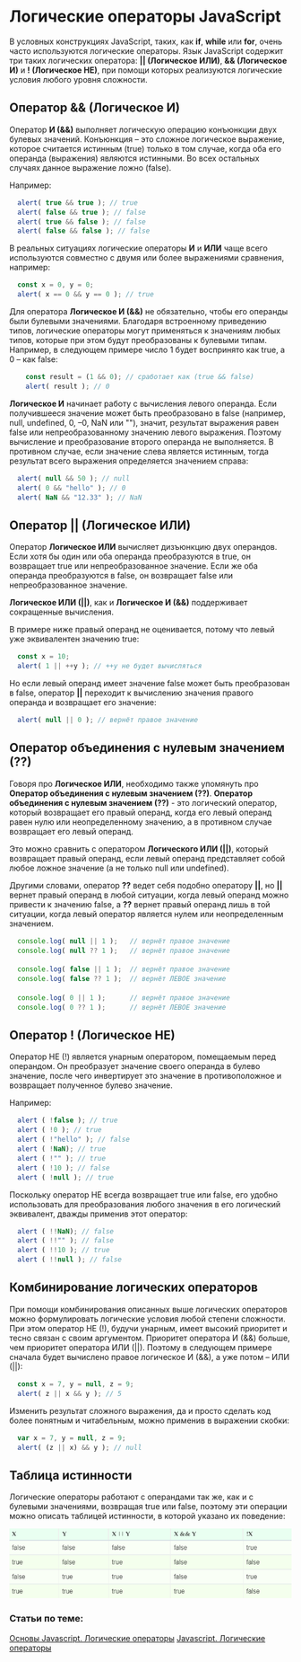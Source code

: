 # Логические операторы JavaScript

В условных конструкциях JavaScript, таких, как **if**, **while** или **for**, очень часто используются логические операторы.
Язык JavaScript содержит три таких логических оператора: **|| (Логическое ИЛИ)**, **&& (Логическое И)** и **! (Логическое НЕ)**, при помощи которых реализуются логические условия любого уровня сложности.

## Оператор && (Логическое И)

Оператор **И (&&)** выполняет логическую операцию конъюнкции двух булевых значений. Конъюнкция – это сложное логическое выражение, которое считается истинным (true) только в том случае, когда оба его операнда (выражения) являются истинными. Во всех остальных случаях данное выражение ложно (false).

Например:

```javascript
  alert( true && true ); // true
  alert( false && true ); // false
  alert( true && false ); // false
  alert( false && false ); // false
```

В реальных ситуациях логические операторы **И** и **ИЛИ** чаще всего используются совместно с двумя или более выражениями сравнения, например:

```javascript
  const x = 0, y = 0;
  alert( х == 0 && у == 0 ); // true
```

Для оператора **Логическое И (&&)** не обязательно, чтобы его операнды были булевыми значениями. Благодаря встроенному приведению типов, логические операторы могут применяться к значениям любых типов, которые при этом будут преобразованы к булевыми типам.
Например, в следующем примере число 1 будет воспринято как true, а 0 – как false:

```javascript
    const result = (1 && 0); // сработает как (true && false)
    alert( result ); // 0
```

**Логическое И** начинает работу с вычисления левого операнда. Если получившееся значение может быть преобразовано в false (например, null, undefined, 0, –0, NaN или ""), значит, результат выражения равен false или непреобразованному значению левого выражения. Поэтому вычисление и преобразование второго операнда не выполняется. В противном случае, если значение слева является истинным, тогда результат всего выражения определяется значением справа:

```javascript
  alert( null && 50 ); // null
  alert( 0 && "hello" ); // 0
  alert( NaN && "12.33" ); // NaN
```

## Оператор || (Логическое ИЛИ)

Оператор **Логическое ИЛИ** вычисляет дизъюнкцию двух операндов. Если хотя бы один или оба операнда преобразуются в true, он возвращает true или непреобразованное значение. Если же оба операнда преобразуются в false, он возвращает false или непреобразованное значение.

**Логическое ИЛИ (||)**, как и **Логическое И (&&)** поддерживает сокращенные вычисления.

В примере ниже правый операнд не оценивается, потому что левый уже эквивалентен значению true:
 
```javascript
  const x = 10;
  alert( 1 || ++y ); // ++y не будет вычисляться
```

Но если левый операнд имеет значение false может быть преобразован в false, оператор **||** переходит к вычислению значения правого операнда и возвращает его значение:

```javascript
  alert( null || 0 ); // вернёт правое значение
```

## Оператор объединения с нулевым значением (??)

Говоря про **Логическое ИЛИ**, необходимо также упомянуть про **Оператор объединения с нулевым значением (??)**.
**Оператор объединения с нулевым значением (??)** - это логический оператор, который возвращает его правый операнд, когда его левый операнд равен нулю или неопределенному значению, а в противном случае возвращает его левый операнд.

Это можно сравнить с оператором **Логического ИЛИ (||)**, который возвращает правый операнд, если левый операнд представляет собой любое ложное значение (а не только null или undefined).

Другими словами, оператор **??** ведет себя подобно оператору **||**, но **||** вернет правый операнд в любой ситуации, когда левый операнд можно привести к значению false, а **??** вернет правый операнд лишь в той ситуации, когда левый оператор является нулем или неопределенным значением.

```javascript
  console.log( null || 1 );   // вернёт правое значение
  console.log( null ?? 1 );   // вернёт правое значение
  
  console.log( false || 1 );  // вернёт правое значение
  console.log( false ?? 1 );  // вернёт ЛЕВОЕ значение

  console.log( 0 || 1 );      // вернёт правое значение
  console.log( 0 ?? 1 );      // вернёт ЛЕВОЕ значение
```

## Оператор ! (Логическое НЕ)

Оператор НЕ (!) является унарным оператором, помещаемым перед операндом. Он преобразует значение своего операнда в булево значение, после чего инвертирует это значение в противоположное и возвращает полученное булево значение.

Например:

```javascript
  alert ( !false ); // true
  alert ( !0 ); // true
  alert ( !"hello" ); // false
  alert ( !NaN); // true
  alert ( !"" ); // true
  alert ( !10 ); // false
  alert ( !null ); // true
```

Поскольку оператор НЕ всегда возвращает true или false, его удобно использовать для преобразования любого значения в его логический эквивалент, дважды применив этот оператор:

```javascript
  alert ( !!NaN); // false  
  alert ( !!"" ); // false  
  alert ( !!10 ); // true  
  alert ( !!null ); // false 
```


## Комбинирование логических операторов

При помощи комбинирования описанных выше логических операторов можно формулировать логические условия любой степени сложности. 
При этом оператор НЕ (!), будучи унарным, имеет высокий приоритет и тесно связан с своим аргументом. Приоритет оператора И (&&) больше, чем приоритет оператора ИЛИ (||). Поэтому в следующем примере сначала будет вычислено правое логическое И (&&), а уже потом – ИЛИ (||):

```javascript
  const x = 7, y = null, z = 9;
  alert( z || x && y ); // 5  
```

Изменить результат сложного выражения, да и просто сделать код более понятным и читабельным, можно применив в выражении скобки:

```javascript
  var x = 7, y = null, z = 9;
  alert( (z || x) && y ); // null  
```

## Таблица истинности

Логические операторы работают с операндами так же, как и с булевыми значениями, возвращая true или false, поэтому эти операции можно описать таблицей истинности, в которой указано их поведение:

![Табnица истинности дпя логических операторов](lesson58.png)

### Статьи по теме:

[Основы Javascript. Логические операторы](https://learn.javascript.ru/logical-operators)
[Javascript. Логические операторы](https://wm-school.ru/js/js_booleans.php)
